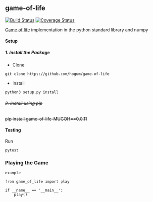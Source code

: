 ## game-of-life
[![Build Status](https://travis-ci.org/hogum/game-of-life.svg?branch=master)](https://travis-ci.org/hogum/game-of-life)
[![Coverage Status](https://coveralls.io/repos/github/hogum/game-of-life/badge.svg?branch=master)](https://coveralls.io/github/hogum/game-of-life?branch=master)

[Game of life](https://en.wikipedia.org/wiki/Conway%27s_Game_of_Life) implementation in the python standard library and numpy

#### Setup
##### 1. Install the Package
- Clone
```
git clone https://github.com/hogum/game-of-life
```
- Install
```
python3 setup.py install
```
###### ~~2. Install using pip~~


~~pip install game-of-life-MUGOH==0.0.11~~


#### Testing
Run
```
pytest
```

### Playing the Game
```
example

from game_of_life import play

if __name__ == '__main__':
    play()
```
